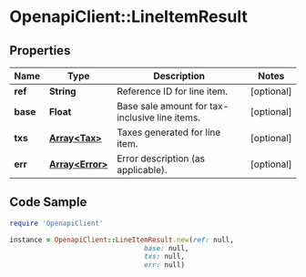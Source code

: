# OpenapiClient::LineItemResult

## Properties

Name | Type | Description | Notes
------------ | ------------- | ------------- | -------------
**ref** | **String** | Reference ID for line item. | [optional] 
**base** | **Float** | Base sale amount for tax-inclusive line items. | [optional] 
**txs** | [**Array&lt;Tax&gt;**](Tax.md) | Taxes generated for line item. | [optional] 
**err** | [**Array&lt;Error&gt;**](Error.md) | Error description (as applicable). | [optional] 

## Code Sample

```ruby
require 'OpenapiClient'

instance = OpenapiClient::LineItemResult.new(ref: null,
                                 base: null,
                                 txs: null,
                                 err: null)
```


